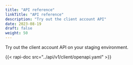 ```yaml
---
title: "API reference"
linkTitle: "API reference"
description: "Try out the client account API"
date: 2023-08-19
draft: false
weight: 50
---
```


Try out the client account API on your staging environment.

{{< rapi-doc src="../api/v1/client/openapi.yaml" >}}